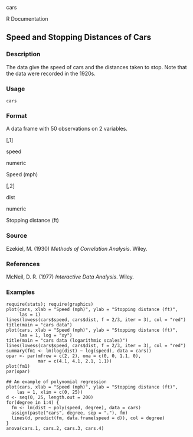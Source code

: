 cars

R Documentation

## Speed and Stopping Distances of Cars

### Description

The data give the speed of cars and the distances taken to stop. Note that the
data were recorded in the 1920s.

### Usage

    cars

### Format

A data frame with 50 observations on 2 variables.

[,1]

speed

numeric

Speed (mph)

[,2]

dist

numeric

Stopping distance (ft)

### Source

Ezekiel, M. (1930) _Methods of Correlation Analysis_. Wiley.

### References

McNeil, D. R. (1977) _Interactive Data Analysis_. Wiley.

### Examples

    
    require(stats); require(graphics)
    plot(cars, xlab = "Speed (mph)", ylab = "Stopping distance (ft)",
         las = 1)
    lines(lowess(cars$speed, cars$dist, f = 2/3, iter = 3), col = "red")
    title(main = "cars data")
    plot(cars, xlab = "Speed (mph)", ylab = "Stopping distance (ft)",
         las = 1, log = "xy")
    title(main = "cars data (logarithmic scales)")
    lines(lowess(cars$speed, cars$dist, f = 2/3, iter = 3), col = "red")
    summary(fm1 <- lm(log(dist) ~ log(speed), data = cars))
    opar <- par(mfrow = c(2, 2), oma = c(0, 0, 1.1, 0),
                mar = c(4.1, 4.1, 2.1, 1.1))
    plot(fm1)
    par(opar)
    
    ## An example of polynomial regression
    plot(cars, xlab = "Speed (mph)", ylab = "Stopping distance (ft)",
        las = 1, xlim = c(0, 25))
    d <- seq(0, 25, length.out = 200)
    for(degree in 1:4) {
      fm <- lm(dist ~ poly(speed, degree), data = cars)
      assign(paste("cars", degree, sep = "."), fm)
      lines(d, predict(fm, data.frame(speed = d)), col = degree)
    }
    anova(cars.1, cars.2, cars.3, cars.4)

